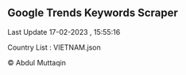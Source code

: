 

## Google Trends Keywords Scraper 
 
Last Update 17-02-2023 , 15:55:16

Country List :
VIETNAM.json



© Abdul Muttaqin 
